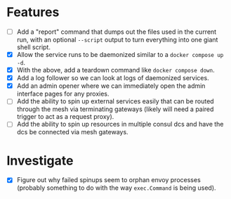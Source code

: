 # Features

- [ ] Add a "report" command that dumps out the files used in the current run, with an optional `--script` output to turn everything into one giant shell script.
- [x] Allow the service runs to be daemonized similar to a `docker compose up -d`.
- [x] With the above, add a teardown command like `docker compose down`.
- [x] Add a log follower so we can look at logs of daemonized services.
- [x] Add an admin opener where we can immediately open the admin interface pages for any proxies.
- [ ] Add the ability to spin up external services easily that can be routed through the mesh via terminating gateways (likely will need a paired trigger to act as a request proxy).
- [ ] Add the ability to spin up resources in multiple consul dcs and have the dcs be connected via mesh gateways.

# Investigate

- [x] Figure out why failed spinups seem to orphan envoy processes (probably something to do with the way `exec.Command` is being used).